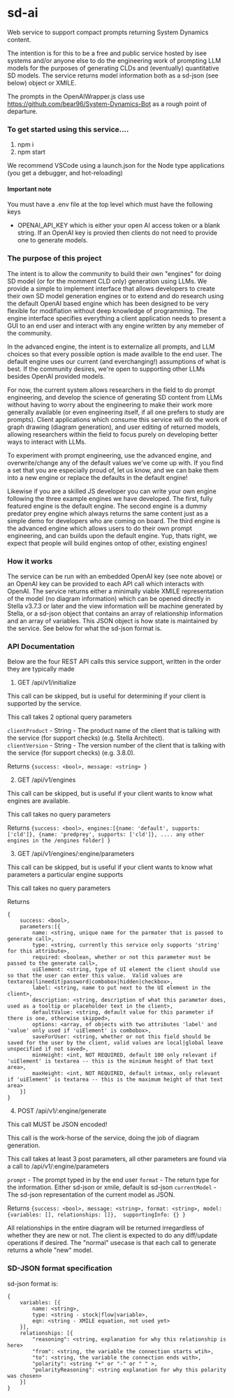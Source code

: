 
# sd-ai
Web service to support compact prompts returning System Dynamics content.  

The intention is for this to be a free and public service hosted by isee systems and/or anyone else to do the engineering work of prompting LLM models for the purposes of generating CLDs and (eventually) quantitative SD models.  The service returns model information both as a sd-json (see below) object or XMILE.

The prompts in the OpenAIWrapper.js class use https://github.com/bear96/System-Dynamics-Bot as a rough point of departure.  

### To get started using this service....

1. npm i 
2. npm start 

We recommend VSCode using a launch.json for the Node type applications (you get a debugger, and hot-reloading)  

#### Important note 
You must have a .env file at the top level which must have the following keys  
 * OPENAI_API_KEY which is either your open AI access token or a blank string.  If an OpenAI key is provied then clients do not need to provide one to generate models.

### The purpose of this project

The intent is to allow the community to build their own "engines" for doing SD model (or for the momment CLD only) generation using LLMs.  We provide a simple to implement interface that allows developers to create their own SD model generation engines or to extend and do research using the default OpenAI based engine which has been designed to be very flexible for modifiation without deep knowledge of programming.  The engine interface specifies everything a client application needs to present a GUI to an end user and interact with any engine written by any memeber of the community.

In the advanced engine, the intent is to externalize all prompts, and LLM choices so that every possible option is made availble to the end user. The default engine uses our current (and everchanging!) assumptions of what is best.  If the community desires, we're open to supporting other LLMs besides OpenAI provided models.  

For now, the current system allows researchers in the field to do prompt engineering, and develop the science of generating SD content from LLMs without having to worry about the engineering to make their work more generally available (or even engineering itself, if all one prefers to study are prompts).  Client applications which consume this service will do the work of graph drawing (diagram generation), and user editing of returned models, allowing researchers within the field to focus purely on developing better ways to interact with LLMs. 

To experiment with prompt engineering, use the advanced engine, and overwrite/change any of the default values we've come up with.  If you find a set that you are especially proud of, let us know, and we can bake them into a new engine or replace the defaults in the default engine!

Likewise if you are a skilled JS developer you can write your own engine following the three example engines we have developed.  The first, fully featured engine is the default engine.  The second engine is a dummy predator prey engine which always returns the same content just as a simple demo for developers who are coming on board.  The third engine is the advanced engine which allows users to do their own prompt engineering, and can builds upon the default engine.  Yup, thats right, we expect that people will build engines ontop of other, existing engines!

### How it works
The service can be run with an embedded OpenAI key (see note above) or an OpenAI key can be provided to each API call which interacts with OpenAI.  The service returns either a minimally viable XMILE representation of the model (no diagram information) which can be opened directly in Stella v3.7.3 or later and the view information will be machine generated by Stella, or a sd-json object that contains an array of relationship information and an array of variables.  This JSON object is how state is maintained by the service.  See below for what the sd-json format is. 

### API Documentation

Below are the four REST API calls this service support, written in the order they are typically made

1. GET /api/v1/initialize

This call can be skipped, but is useful for determining if your client is supported by the service.  

This call takes 2 optional query parameters

`clientProduct` - String - The product name of the client that is talking with the service (for support checks) (e.g. Stella Architect).  
`clientVersion` - String - The version number of the client that is talking with the service (for support checks) (e.g. 3.8.0).  

Returns `{success: <bool>, message: <string> }`

2. GET /api/v1/engines

This call can be skipped, but is useful if your client wants to know what engines are available.

This call takes no query parameters

Returns `{success: <bool>, engines:[{name: 'default', supports: ['cld']}, {name: 'predprey', supports: ['cld']}, .... any other engines in the /engines folder] }`

3. GET /api/v1/engines/:engine/parameters

This call can be skipped, but is useful if your client wants to know what parameters a particular engine supports

This call takes no query parameters

Returns 
```
{ 
    success: <bool>, 
    parameters:[{
        name: <string, unique name for the parmater that is passed to generate call>,
        type: <string, currently this service only supports 'string' for this attribute>,
        required: <boolean, whether or not this parameter must be passed to the generate call>,
        uiElement: <string, type of UI element the client should use so that the user can enter this value.  Valid values are textarea|lineedit|password|combobox|hidden|checkbox>,
        label: <string, name to put next to the UI element in the client>,
        description: <string, description of what this parameter does, used as a tooltip or placeholder text in the client>,
        defaultValue: <string, default value for this parameter if there is one, otherwise skipped>,
        options: <array, of objects with two attributes 'label' and 'value' only used if 'uiElement' is combobox>,
        saveForUser: <string, whether or not this field should be saved for the user by the client, valid values are local|global leave unspecified if not saved>,
        minHeight: <int, NOT REQUIRED, default 100 only relevant if 'uiElement' is textarea -- this is the minimum height of that text area>,
        maxHeight: <int, NOT REQUIRED, default intmax, only relevant if 'uiElement' is textarea -- this is the maximum height of that text area>
    }] 
}
```

4. POST /api/v1/:engine/generate

This call MUST be JSON encoded!

This call is the work-horse of the service, doing the job of diagram generation.

This call takes at least 3 post parameters, all other parameters are found via a call to /api/v1/:engine/parameters

`prompt` - The prompt typed in by the end user
`format` - The return type for the information. Either sd-json or xmile, default is sd-json
`currentModel` - The sd-json representation of the current model as JSON.

Returns `{success: <bool>, message: <string>, format: <string>, model: {variables: [], relationships: []},  supportingInfo: {} }`  

All relationships in the entire diagram will be returned irregardless of whether they are new or not.  The client is expected to do any diff/update operations if desired.  The "normal" usecase is that each call to generate returns a whole "new" model.

### SD-JSON format specification

sd-json format is:
```
{
    variables: [{
        name: <string>,
        type: <string - stock|flow|variable>,
        eqn: <string - XMILE equation, not used yet>
    }], 
    relationships: [{
        "reasoning": <string, explanation for why this relationship is here> 
        "from": <string, the variable the connection starts wtih>,
        "to": <string, the variable the connection ends with>,  
        "polarity": <string "+" or "-" or " " >, 
        "polarityReasoning": <string explanation for why this polarity was chosen> 
    }]
}
```  